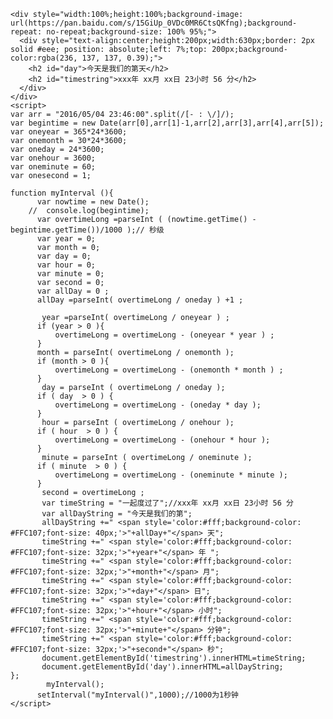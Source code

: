 <!DOCTYPE HTML PUBLIC "-//W3C//DTD HTML 4.01 Transitional//EN">
<html>
  <head>
    <base href="<%=basePath%>">
    <link rel="icon" href="<%=path%>/link.jpg" type="image/x-icon">
    <title>2016-05-04 23:46:00 </title>
	<meta http-equiv="pragma" content="no-cache">
	<meta http-equiv="cache-control" content="no-cache">
	<meta http-equiv="expires" content="0">    
	<meta http-equiv="keywords" content="keyword1,keyword2,keyword3">
	<meta http-equiv="description" content="This is my page">
	<!--
	<link rel="stylesheet" type="text/css" href="styles.css">
	-->
  </head>
  
  <body>
    
	<div style="width:100%;height:100%;background-image: url(https://pan.baidu.com/s/15GiUp_0VDc0MR6CtsQKfng);background-repeat: no-repeat;background-size: 100% 95%;">
	  <div style="text-align:center;height:200px;width:630px;border: 2px solid #eee; position: absolute;left: 7%;top: 200px;background-color:rgba(236, 137, 137, 0.39);">
		<h2 id="day">今天是我们的第天</h2>
		<h2 id="timestring">xxx年 xx月 xx日 23小时 56 分</h2>
	  </div>
	</div>
    <script>   
    var arr = "2016/05/04 23:46:00".split(/[- : \/]/);
    var begintime = new Date(arr[0],arr[1]-1,arr[2],arr[3],arr[4],arr[5]);
  	var oneyear = 365*24*3600;
  	var onemonth = 30*24*3600;
  	var oneday = 24*3600;
  	var onehour = 3600;
  	var oneminute = 60;
  	var onesecond = 1;
  	
    function myInterval (){
    	  var nowtime = new Date(); 
    	//  console.log(begintime);
    	  var overtimeLong =parseInt ( (nowtime.getTime() - begintime.getTime())/1000 );// 秒级
    	  var year = 0;
    	  var month = 0;
    	  var day = 0;
    	  var hour = 0;
    	  var minute = 0;
    	  var second = 0;
    	  var allDay = 0 ;
    	  allDay =parseInt( overtimeLong / oneday ) +1 ;
    	  
    	   year =parseInt( overtimeLong / oneyear ) ;
    	  if (year > 0 ){
    		  overtimeLong = overtimeLong - (oneyear * year ) ;
    	  }
    	  month = parseInt( overtimeLong / onemonth );
    	  if (month > 0 ){
    		  overtimeLong = overtimeLong - (onemonth * month ) ;
    	  }
    	   day = parseInt ( overtimeLong / oneday );
    	  if ( day  > 0 ) {
    		  overtimeLong = overtimeLong - (oneday * day );
    	  }
    	   hour = parseInt ( overtimeLong / onehour );
    	  if ( hour  > 0 ) {
    		  overtimeLong = overtimeLong - (onehour * hour );
    	  }
    	   minute = parseInt ( overtimeLong / oneminute );
    	  if ( minute  > 0 ) {
    		  overtimeLong = overtimeLong - (oneminute * minute );
    	  }
    	   second = overtimeLong ;
    	   var timeString = "一起度过了";//xxx年 xx月 xx日 23小时 56 分
    	   var allDayString = "今天是我们的第";
    	   allDayString +=" <span style='color:#fff;background-color: #FFC107;font-size: 40px;'>"+allDay+"</span> 天";
    	   timeString +=" <span style='color:#fff;background-color: #FFC107;font-size: 32px;'>"+year+"</span> 年 ";
    	   timeString +=" <span style='color:#fff;background-color: #FFC107;font-size: 32px;'>"+month+"</span> 月";
    	   timeString +=" <span style='color:#fff;background-color: #FFC107;font-size: 32px;'>"+day+"</span> 日";
    	   timeString +=" <span style='color:#fff;background-color: #FFC107;font-size: 32px;'>"+hour+"</span> 小时";
    	   timeString +=" <span style='color:#fff;background-color: #FFC107;font-size: 32px;'>"+minute+"</span> 分钟";
    	   timeString +=" <span style='color:#fff;background-color: #FFC107;font-size: 32px;'>"+second+"</span> 秒";
    	   document.getElementById('timestring').innerHTML=timeString;
    	   document.getElementById('day').innerHTML=allDayString;
    };
    		myInterval();
          setInterval("myInterval()",1000);//1000为1秒钟
    </script>
  </body>
</html>
